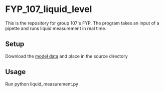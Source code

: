 # FYP_107_liquid_level

This is the repository for group 107's FYP. The program takes an input of a pipette and runs liquid measurement in real time.

## Setup

Download the [model data](https://drive.google.com/drive/folders/1-VTWJam1d6_37Cbi2AFAysTA-vzI46zz?usp=sharing) and place in the source directory


## Usage

Run python liquid_measurement.py
